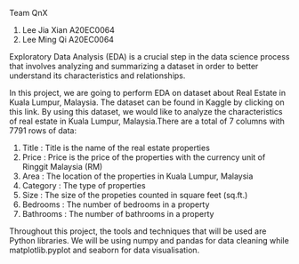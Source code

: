 Team QnX
1. Lee Jia Xian A20EC0064
2. Lee Ming Qi  A20EC0064

Exploratory Data Analysis (EDA) is a crucial step in the data science process that involves analyzing and summarizing a dataset in order to better understand its characteristics and relationships.

In this project, we are going to perform EDA on dataset about Real Estate in Kuala Lumpur, Malaysia. The dataset can be found in Kaggle by clicking on this link. By using this dataset, we would like to analyze the characteristics of real estate in Kuala Lumpur, Malaysia.There are a total of 7 columns with 7791 rows of data:

1. Title : Title is the name of the real estate properties
2. Price : Price is the price of the properties with the currency unit of Ringgit Malaysia (RM)
3. Area : The location of the properties in Kuala Lumpur, Malaysia
4. Category : The type of properties
5. Size : The size of the propeties counted in square feet (sq.ft.)
6. Bedrooms : The number of bedrooms in a property
7. Bathrooms : The number of bathrooms in a property

Throughout this project, the tools and techniques that will be used are Python libraries. We will be using numpy and pandas for data cleaning while matplotlib.pyplot and seaborn for data visualisation.

 
